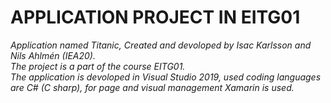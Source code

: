 # APPLICATION PROJECT IN EITG01

*Application named Titanic, Created and devoloped by Isac Karlsson and Nils Ahlmén (IEA20).  
The project is a part of the course EITG01.   
The application is devoloped in Visual Studio 2019, used coding languages are C# (C sharp), for page and visual management Xamarin is used.*
